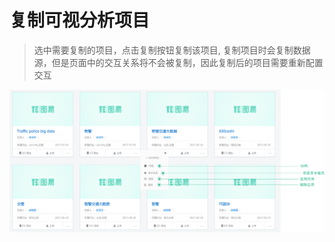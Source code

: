 # 复制可视分析项目

> 选中需要复制的项目，点击复制按钮复制该项目, 复制项目时会复制数据源，但是页面中的交互关系将不会被复制，因此复制后的项目需要重新配置交互


![](/assets/operate.png)



